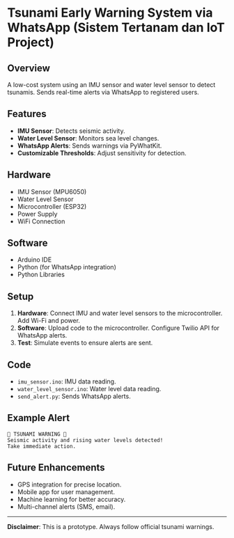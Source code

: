 # Tsunami Early Warning System via WhatsApp (Sistem Tertanam dan IoT Project)

## Overview

A low-cost system using an IMU sensor and water level sensor to detect tsunamis. Sends real-time alerts via WhatsApp to registered users.

## Features

- **IMU Sensor**: Detects seismic activity.
- **Water Level Sensor**: Monitors sea level changes.
- **WhatsApp Alerts**: Sends warnings via PyWhatKit.
- **Customizable Thresholds**: Adjust sensitivity for detection.

## Hardware

- IMU Sensor (MPU6050)
- Water Level Sensor
- Microcontroller (ESP32)
- Power Supply
- WiFi Connection

## Software

- Arduino IDE
- Python (for WhatsApp integration)
- Python Libraries

## Setup

1. **Hardware**: Connect IMU and water level sensors to the microcontroller. Add Wi-Fi and power.
2. **Software**: Upload code to the microcontroller. Configure Twilio API for WhatsApp alerts.
3. **Test**: Simulate events to ensure alerts are sent.

## Code

- `imu_sensor.ino`: IMU data reading.
- `water_level_sensor.ino`: Water level data reading.
- `send_alert.py`: Sends WhatsApp alerts.

## Example Alert

```
🚨 TSUNAMI WARNING 🚨
Seismic activity and rising water levels detected!
Take immediate action.
```

## Future Enhancements

- GPS integration for precise location.
- Mobile app for user management.
- Machine learning for better accuracy.
- Multi-channel alerts (SMS, email).

---

**Disclaimer**: This is a prototype. Always follow official tsunami warnings.
